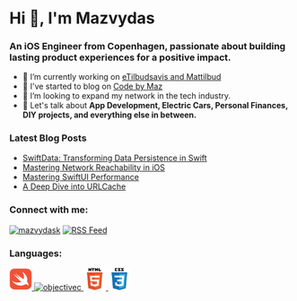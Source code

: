 <h1 align="left">Hi 👋, I'm Mazvydas</h1>
<h3 align="left">An iOS Engineer from Copenhagen, passionate about building lasting product experiences for a positive impact.</h3>

- 🔭 I’m currently working on [eTilbudsavis and Mattilbud](https://tjek.com)
- 📝 I've started to blog on [Code by Maz](https://codebymaz.com)
- 🤔 I’m looking to expand my network in the tech industry.
- 💬 Let's talk about **App Development, Electric Cars, Personal Finances, DIY projects, and everything else in between.**

### Latest Blog Posts
<!-- BLOG-POST-LIST:START -->
- [SwiftData: Transforming Data Persistence in Swift](https://codebymaz.com/swiftdata-transforming-data-persistence-in-swift-0c2c9f0773c7?source=rss----d9d2cd10aa3c---4)
- [Mastering Network Reachability in iOS](https://codebymaz.com/mastering-network-reachability-in-ios-8a0cbe9dde1a?source=rss----d9d2cd10aa3c---4)
- [Mastering SwiftUI Performance](https://codebymaz.com/mastering-swiftui-performance-054d289c8908?source=rss----d9d2cd10aa3c---4)
- [A Deep Dive into URLCache](https://codebymaz.com/a-deep-dive-into-urlcache-070865d25e24?source=rss----d9d2cd10aa3c---4)
<!-- BLOG-POST-LIST:END -->

<h3 align="left">Connect with me:</h3>
<p align="left">
<a href="https://linkedin.com/in/mazvydask" target="blank"><img align="center" src="https://raw.githubusercontent.com/rahuldkjain/github-profile-readme-generator/master/src/images/icons/Social/linked-in-alt.svg" alt="mazvydask" height="30" width="40" /></a>
<a href="https://codebymaz.com/rss.xml" target="blank"><img align="center" src="https://raw.githubusercontent.com/rahuldkjain/github-profile-readme-generator/master/src/images/icons/Social/rss.svg" alt="RSS Feed" height="30" width="40" /></a>
</p>

<h3 align="left">Languages:</h3>
<p align="left">
<a href="https://developer.apple.com/swift/" target="_blank" rel="noreferrer"> <img src="https://raw.githubusercontent.com/devicons/devicon/master/icons/swift/swift-original.svg" alt="swift" width="40" height="40"/> </a>
<a href="https://developer.apple.com/library/archive/documentation/Cocoa/Conceptual/ProgrammingWithObjectiveC/Introduction/Introduction.html" target="_blank" rel="noreferrer"> <img src="https://www.vectorlogo.zone/logos/apple_objectivec/apple_objectivec-icon.svg" alt="objectivec" width="40" height="40"/> </a>
<a href="https://www.w3.org/html/" target="_blank" rel="noreferrer"> <img src="https://raw.githubusercontent.com/devicons/devicon/master/icons/html5/html5-original-wordmark.svg" alt="html5" width="40" height="40"/> </a>
<a href="https://www.w3schools.com/css/" target="_blank" rel="noreferrer"> <img src="https://raw.githubusercontent.com/devicons/devicon/master/icons/css3/css3-original-wordmark.svg" alt="css3" width="40" height="40"/> </a>
</p>
